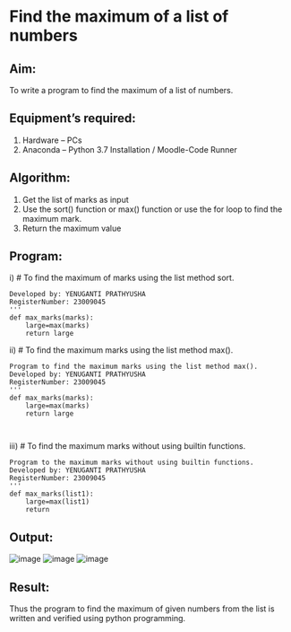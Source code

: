 # Find the maximum of a list of numbers
## Aim:
To write a program to find the maximum of a list of numbers.
## Equipment’s required:
1.	Hardware – PCs
2.	Anaconda – Python 3.7 Installation / Moodle-Code Runner
## Algorithm:
1.	Get the list of marks as input
2.	Use the sort() function or max() function or use the for loop to find the maximum mark.
3.	Return the maximum value
## Program:

i)	# To find the maximum of marks using the list method sort.
```Program to mark the maximum of marks using the list method sort
Developed by: YENUGANTI PRATHYUSHA
RegisterNumber: 23009045
'''
def max_marks(marks):
    large=max(marks)
    return large
```

ii)	# To find the maximum marks using the list method max().
```
Program to find the maximum marks using the list method max().
Developed by: YENUGANTI PRATHYUSHA
RegisterNumber: 23009045
'''
def max_marks(marks):
    large=max(marks)
    return large



```

iii) # To find the maximum marks without using builtin functions.
```
Program to the maximum marks without using builtin functions.
Developed by: YENUGANTI PRATHYUSHA 
RegisterNumber: 23009045
'''
def max_marks(list1):
    large=max(list1)
    return
```

## Output:
![image](https://github.com/prathyusharavi/FindMaximum/assets/147474424/9163ac6c-3ba8-4a49-841f-1920a2817824)
![image](https://github.com/prathyusharavi/FindMaximum/assets/147474424/59b9b08b-edba-4307-b8eb-93872ae297c2)
![image](https://github.com/prathyusharavi/FindMaximum/assets/147474424/4b0a2f3b-e2fc-4d1d-8649-3886963b7f8e)


## Result:
Thus the program to find the maximum of given numbers from the list is written and verified using python programming.
